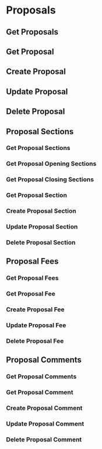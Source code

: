 # Proposals

## Get Proposals

## Get Proposal

## Create Proposal

## Update Proposal

## Delete Proposal

## Proposal Sections

### Get Proposal Sections

### Get Proposal Opening Sections

### Get Proposal Closing Sections

### Get Proposal Section

### Create Proposal Section

### Update Proposal Section

### Delete Proposal Section

## Proposal Fees

### Get Proposal Fees

### Get Proposal Fee

### Create Proposal Fee

### Update Proposal Fee

### Delete Proposal Fee

## Proposal Comments

### Get Proposal Comments

### Get Proposal Comment

### Create Proposal Comment

### Update Proposal Comment

### Delete Proposal Comment
